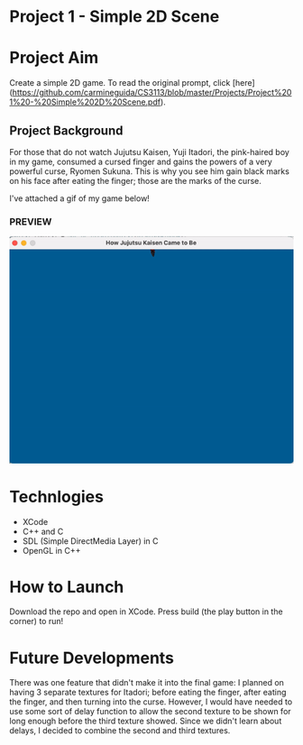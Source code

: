 
# Project 1 - Simple 2D Scene
# Project Aim
Create a simple 2D game. To read the original prompt, click [here] (https://github.com/carmineguida/CS3113/blob/master/Projects/Project%201%20-%20Simple%202D%20Scene.pdf). 

## Project Background

For those that do not watch Jujutsu Kaisen, Yuji Itadori, the pink-haired boy in my game, consumed a cursed finger and gains the powers of a very powerful curse, Ryomen Sukuna. This is why you see him gain black marks on his face after eating the finger; those are the marks of the curse.

I've attached a gif of my game below!

### PREVIEW

![proj-1-gif](https://github.com/baelul/CSUY3113/blob/main/Proj1/Proj-1.gif)

# Technlogies
* XCode
* C++ and C
* SDL (Simple DirectMedia Layer) in C
* OpenGL in C++

# How to Launch
Download the repo and open in XCode. Press build (the play button in the corner) to run!

# Future Developments

There was one feature that didn't make it into the final game: I planned on having 3 separate textures for Itadori; before eating the finger, after eating the finger, and then turning into the curse. However, I would have needed to use some sort of delay function to allow the second texture to be shown for long enough before the third texture showed. Since we didn't learn about delays, I decided to combine the second and third textures.



